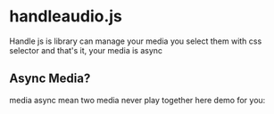 # handleaudio.js
Handle js is library can manage your media you select them with css selector and that's it, your media is async
## Async Media?
media async mean two media never play together here demo for you:
